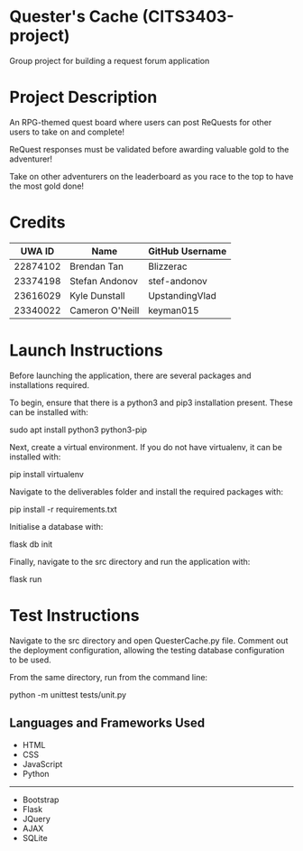 # Quester's Cache (CITS3403-project)
Group project for building a request forum application

# Project Description
An RPG-themed quest board where users can post ReQuests for other users to take on and complete!

ReQuest responses must be validated before awarding valuable gold to the adventurer!

Take on other adventurers on the leaderboard as you race to the top to have the most gold done!

# Credits
| UWA ID       | Name           | GitHub Username       |
|----------|----------------|----------------|
| 22874102 | Brendan Tan    | Blizzerac      |
| 23374198 | Stefan Andonov | stef-andonov   |
| 23616029 | Kyle Dunstall  | UpstandingVlad |
| 23340022 | Cameron O'Neill| keyman015      |

# Launch Instructions
Before launching the application, there are several packages and installations required.

To begin, ensure that there is a python3 and pip3 installation present. These can be installed with:

sudo apt install python3 python3-pip

Next, create a virtual environment. If you do not have virtualenv, it can be installed with:

pip install virtualenv

Navigate to the deliverables folder and install the required packages with:

pip install -r requirements.txt

Initialise a database with:

flask db init

Finally, navigate to the src directory and run the application with:

flask run

# Test Instructions 

Navigate to the src directory and open QuesterCache.py file. Comment out the deployment configuration, allowing the testing database configuration to be used.

From the same directory, run from the command line:

python -m unittest tests/unit.py

## Languages and Frameworks Used
- HTML
- CSS
- JavaScript
- Python
---
- Bootstrap
- Flask
- JQuery
- AJAX
- SQLite
